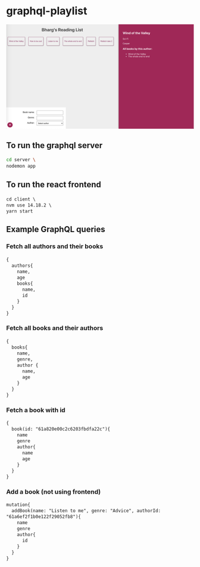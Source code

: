 # graphql-playlist

![](assets/reading-list-ui.png)

## To run the graphql server

```bash
cd server \
nodemon app
```

## To run the react frontend

```
cd client \
nvm use 14.18.2 \
yarn start
```

## Example GraphQL queries

### Fetch all authors and their books

```
{
  authors{
    name,
    age
    books{
      name,
      id
    }
  }
}
```

### Fetch all books and their authors

```
{
  books{
    name,
    genre,
    author {
      name,
      age
    }
  }
}
```

### Fetch a book with id

```
{
  book(id: "61a820e00c2c6203fbdfa22c"){
    name
    genre
    author{
      name
      age
    }
  }
}
```

### Add a book (not using frontend)

```
mutation{
  addBook(name: "Listen to me", genre: "Advice", authorId: "61a6ef2f1b0e122f29052fb8"){
    name
    genre
    author{
      id
    }
  }
}
```
